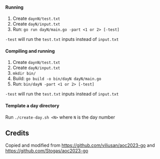 #### Running

1. Create `daynN/test.txt`
2. Create `dayN/input.txt`
3. Run: `go run dayN/main.go -part <1 or 2> [-test]`

`-test` will run the `test.txt` inputs instead of `input.txt`

#### Compiling and running

1. Create `daynN/test.txt`
2. Create `dayN/input.txt`
3. `mkdir bin/`
4. Build: `go build -o bin/dayN dayN/main.go`
5. Run: `bin/dayN -part <1 or 2> [-test]`

`-test` will run the `test.txt` inputs instead of `input.txt`

#### Template a day directory

Run `./create-day.sh <N>` where `N` is the day number

## Credits
Copied and modified from https://github.com/viliusan/aoc2023-go and https://github.com/Stogas/aoc2023-go